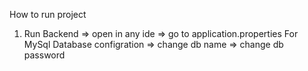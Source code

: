 How to run project
1. Run Backend
=> open in any ide
=> go to application.properties
For MySql Database configration
=> change db name
=> change db password
